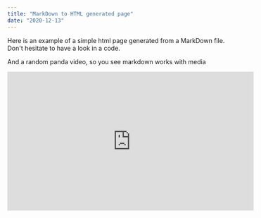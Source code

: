```yaml
---
title: "MarkDown to HTML generated page"
date: "2020-12-13"
---
```

Here is an example of a simple html page generated from a MarkDown file.
Don't hesitate to have a look in a code.

And a random panda video, so you see markdown works with media
<iframe width="560" height="315" src="https://www.youtube.com/embed/4n0xNbfJLR8" frameborder="0" allowfullscreen></iframe>